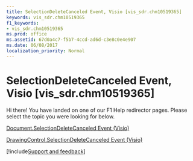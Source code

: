 ```yaml
---
title: SelectionDeleteCanceled Event, Visio [vis_sdr.chm10519365]
keywords: vis_sdr.chm10519365
f1_keywords:
- vis_sdr.chm10519365
ms.prod: office
ms.assetid: 67d0a4c7-f5b7-4ccd-ad6d-c3e8c0e4e907
ms.date: 06/08/2017
localization_priority: Normal
---
```



# SelectionDeleteCanceled Event, Visio [vis_sdr.chm10519365]

Hi there! You have landed on one of our F1 Help redirector pages. Please select the topic you were looking for below.

[Document.SelectionDeleteCanceled Event (Visio)](http://msdn.microsoft.com/library/43638a89-c047-33fb-ea05-13d217979102%28Office.15%29.aspx)

[DrawingControl.SelectionDeleteCanceled Event (Visio)](http://msdn.microsoft.com/library/b554fe23-a9c9-03e8-197f-528f3a63927b%28Office.15%29.aspx)

[!include[Support and feedback](~/includes/feedback-boilerplate.md)]